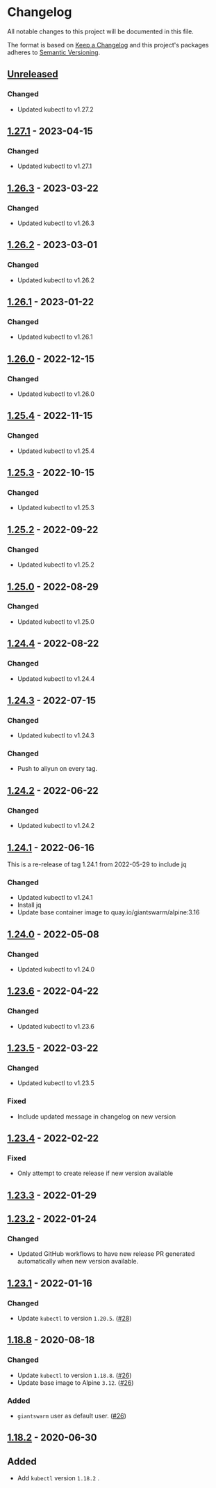 # Changelog

All notable changes to this project will be documented in this file.

The format is based on [Keep a Changelog](http://keepachangelog.com/en/1.0.0/)
and this project's packages adheres to [Semantic Versioning](http://semver.org/spec/v2.0.0.html).

## [Unreleased]

### Changed

- Updated kubectl to v1.27.2

## [1.27.1] - 2023-04-15

### Changed

- Updated kubectl to v1.27.1

## [1.26.3] - 2023-03-22

### Changed

- Updated kubectl to v1.26.3

## [1.26.2] - 2023-03-01

### Changed

- Updated kubectl to v1.26.2

## [1.26.1] - 2023-01-22

### Changed

- Updated kubectl to v1.26.1

## [1.26.0] - 2022-12-15

### Changed

- Updated kubectl to v1.26.0

## [1.25.4] - 2022-11-15

### Changed

- Updated kubectl to v1.25.4

## [1.25.3] - 2022-10-15

### Changed

- Updated kubectl to v1.25.3

## [1.25.2] - 2022-09-22

### Changed

- Updated kubectl to v1.25.2

## [1.25.0] - 2022-08-29

### Changed

- Updated kubectl to v1.25.0

## [1.24.4] - 2022-08-22

### Changed

- Updated kubectl to v1.24.4

## [1.24.3] - 2022-07-15

### Changed

- Updated kubectl to v1.24.3

### Changed

- Push to aliyun on every tag.

## [1.24.2] - 2022-06-22

### Changed

- Updated kubectl to v1.24.2

## [1.24.1] - 2022-06-16

This is a re-release of tag 1.24.1 from 2022-05-29 to include jq

### Changed

- Updated kubectl to v1.24.1
- Install jq
- Update base container image to quay.io/giantswarm/alpine:3.16

## [1.24.0] - 2022-05-08

### Changed

- Updated kubectl to v1.24.0

## [1.23.6] - 2022-04-22

### Changed

- Updated kubectl to v1.23.6

## [1.23.5] - 2022-03-22

### Changed

- Updated kubectl to v1.23.5

### Fixed

- Include updated message in changelog on new version

## [1.23.4] - 2022-02-22

### Fixed

- Only attempt to create release if new version available

## [1.23.3] - 2022-01-29

## [1.23.2] - 2022-01-24

### Changed

- Updated GitHub workflows to have new release PR generated automatically when new version available.

## [1.23.1] - 2022-01-16

### Changed

- Update `kubectl` to version `1.20.5`. ([#28](https://github.com/giantswarm/docker-kubectl/pull/28))

## [1.18.8] - 2020-08-18

### Changed

- Update `kubectl` to version `1.18.8`. ([#26](https://github.com/giantswarm/docker-kubectl/pull/26))
- Update base image to Alpine `3.12`. ([#26](https://github.com/giantswarm/docker-kubectl/pull/26))

### Added

- `giantswarm` user as default user. ([#26](https://github.com/giantswarm/docker-kubectl/pull/26))

## [1.18.2] - 2020-06-30

## Added

- Add `kubectl` version `1.18.2` .

[Unreleased]: https://github.com/giantswarm/giantswarm/compare/v1.27.1...HEAD
[1.27.1]: https://github.com/giantswarm/giantswarm/compare/v1.26.3...v1.27.1
[1.26.3]: https://github.com/giantswarm/giantswarm/compare/v1.26.2...v1.26.3
[1.26.2]: https://github.com/giantswarm/giantswarm/compare/v1.26.1...v1.26.2
[1.26.1]: https://github.com/giantswarm/giantswarm/compare/v1.26.0...v1.26.1
[1.26.0]: https://github.com/giantswarm/giantswarm/compare/v1.25.4...v1.26.0
[1.25.4]: https://github.com/giantswarm/giantswarm/compare/v1.25.3...v1.25.4
[1.25.3]: https://github.com/giantswarm/giantswarm/compare/v1.25.2...v1.25.3
[1.25.2]: https://github.com/giantswarm/giantswarm/compare/v1.25.0...v1.25.2
[1.25.0]: https://github.com/giantswarm/giantswarm/compare/v1.24.4...v1.25.0
[1.24.4]: https://github.com/giantswarm/giantswarm/compare/v1.24.3...v1.24.4
[1.24.3]: https://github.com/giantswarm/giantswarm/compare/v1.24.2...v1.24.3
[1.24.2]: https://github.com/giantswarm/giantswarm/compare/v1.24.1...v1.24.2
[1.24.1]: https://github.com/giantswarm/giantswarm/compare/v1.24.0...v1.24.1
[1.24.0]: https://github.com/giantswarm/giantswarm/compare/v1.23.6...v1.24.0
[1.23.6]: https://github.com/giantswarm/giantswarm/compare/v1.23.5...v1.23.6
[1.23.5]: https://github.com/giantswarm/giantswarm/compare/v1.23.4...v1.23.5
[1.23.4]: https://github.com/giantswarm/giantswarm/compare/v1.23.3...v1.23.4
[1.23.3]: https://github.com/giantswarm/docker-kubectl/compare/v1.23.2...v1.23.3
[1.23.2]: https://github.com/giantswarm/docker-kubectl/compare/v1.23.1...v1.23.2
[1.23.1]: https://github.com/giantswarm/docker-kubectl/compare/v1.18.8...v1.23.1
[1.18.8]: https://github.com/giantswarm/docker-kubectl/compare/v1.18.2...v1.18.8
[1.18.2]: https://github.com/giantswarm/docker-kubectl/compare/v1.16.4...v1.18.2
